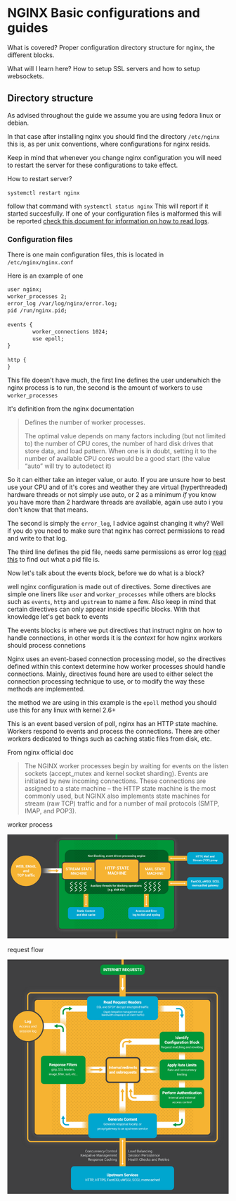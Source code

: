 NGINX Basic configurations and guides
=====================================

What is covered? Proper configuration directory structure for nginx, the different blocks.


What will I learn here? How to setup SSL servers and how to setup websockets.




## Directory structure

As advised throughout the guide we assume you are using fedora linux or debian.


In that case after installing nginx you should find the directory `/etc/nginx` this is, as per unix conventions, where configurations for nginx resids.


Keep in mind that whenever you change nginx configuration you will need to restart the server for these configurations to take effect.


How to restart server?


`systemctl restart nginx`


follow that command with `systemctl status nginx` This will report if it started succesfully. If one of your configuration files is malformed this will be reported [check this document for information on how to read logs](generic/journalctl.md).



### Configuration files

There is one main configuration files, this is located in `/etc/nginx/nginx.conf`


Here is an example of one

```
user nginx;
worker_processes 2;
error_log /var/log/nginx/error.log;
pid /run/nginx.pid;

events {
        worker_connections 1024;
        use epoll;
}

http {
}

```

This file doesn't have much, the first line defines the user underwhich the nginx process is to run, the second is the amount of workers to use `worker_processes`


It's definition from the nginx documentation


> Defines the number of worker processes.
>
>The optimal value depends on many factors including (but not limited to) the number of
> CPU cores, the number of hard disk drives that store data, and load pattern.
> When one is in doubt, setting it to the number of available CPU cores would be a good start (the value “auto” will try to autodetect it)


So it can either take an integer value, or auto. If you are unsure how to best use your CPU and of it's cores and weather they are virtual (hyperthreaded) hardware threads or not simply use auto, or 2 as a minimum *if* you know you have more than 2 hardware threads are available, again use auto i you don't know that that means.


The second is simply the `error_log`, I advice against changing it why? Well if you do you need to make sure that nginx has correct permissions to read and write to that log.


The third line defines the pid file, needs same permissions as error log [read this](generic/pid_file.md) to find out what a pid file is.




Now let's talk about the events block, before we do what is a block? 


well nginx configuration is made out of directives. Some directives are simple one liners like `user` and `worker_processes` while others are blocks such as `events`, `http` and `upstream` to name a few. Also keep in mind that certain directives can only appear inside specific blocks. With that knowledge let's get back to events

The events blocks is where we put directives that instruct nginx on how to handle connections, in other words it is the *context* for how nginx workers should process connetions


Nginx uses an event-based connection processing model, 
so the directives defined within this context determine how worker processes
should handle connections. Mainly, directives found here are used to either select the 
connection processing technique to use, or to modify the way these methods are implemented.


the method we are using in this example is the `epoll` method you should use this for any linux with kernel 2.6+

This is an event based version of poll, nginx has an HTTP state machine. Workers respond to events and process the connections. There are other workers dedicated to things such as caching static files from disk, etc.

From nginx official doc

> The NGINX worker processes begin by waiting for events on the listen sockets (accept_mutex and kernel socket sharding). 
> Events are initiated by new incoming connections. These connections are assigned to a state machine – the HTTP state machine is the most commonly used, 
> but NGINX also implements state machines for stream (raw TCP) traffic and for a number of mail protocols (SMTP, IMAP, and POP3).

worker process


![worker process](../assets/infographic-Inside-NGINX_worker-process.png)


request flow


![request flow](../assets/infographic-Inside-NGINX_request-flow.png)




